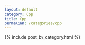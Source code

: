 ```yaml
---
layout: default
category: Cpp
title: Cpp
permalink: /categories/cpp
---
```


{% include post_by_category.html %}